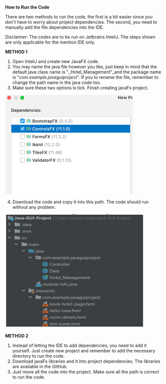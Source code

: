 **How to Run the Code**

There are two methods to run the code, the first is a bit easier since you don't have to worry about project dependencies. The second, you need to manually add the file dependencies into the IDE.

Disclaimer: The codes are to be run on Jetbrains InteliJ. The steps shown are only applicable for the mention IDE only.

**METHOD 1**

1. Open InteliJ and create new JavaFX code.
2. You may name the java file however you like, just keep in mind that the default java class name is "_Hotel\_Management"_and the package name is "_com.example.javaguiproject_". If you to rename the file, remember to change the path name in the java code too.
3. Make sure these two options is tick. Finish creating javaFx project.

![](/GitHub_Pics/GitHub1.png)

4. Download the code and copy it into this path. The code should run without any problem.

![](/GitHub_Pics/GitHub2.png)

**METHOD 2**

1. Instead of letting the IDE to add dependencies, you need to add it yourself. Just create new project and remember to add the necessary directory to run the code.
2. Download javaFx libraries and it into project dependencies. The libraries are available in the GitHub.
3. Just move all the code into the project. Make sure all the path is correct to run the code.
